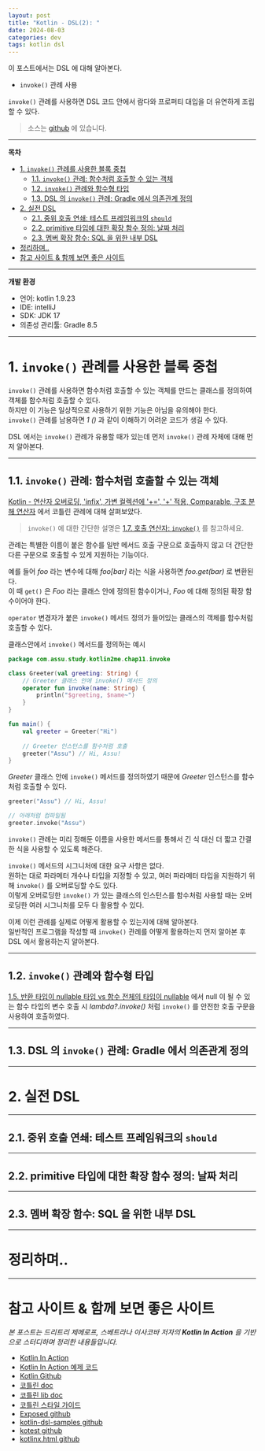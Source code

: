 ```yaml
---
layout: post
title: "Kotlin - DSL(2): "
date: 2024-08-03
categories: dev
tags: kotlin dsl
---
```


이 포스트에서는 DSL 에 대해 알아본다.

- `invoke()` 관례 사용

`invoke()` 관례를 사용하면 DSL 코드 안에서 람다와 프로퍼티 대입을 더 유연하게 조립할 수 있다.

> 소스는 [github](https://github.com/assu10/kotlin-2/tree/feature/chap11) 에 있습니다.

---

**목차**

<!-- TOC -->
* [1. `invoke()` 관례를 사용한 블록 중첩](#1-invoke-관례를-사용한-블록-중첩)
  * [1.1. `invoke()` 관례: 함수처럼 호출할 수 있는 객체](#11-invoke-관례-함수처럼-호출할-수-있는-객체)
  * [1.2. `invoke()` 관례와 함수형 타입](#12-invoke-관례와-함수형-타입)
  * [1.3. DSL 의 `invoke()` 관례: Gradle 에서 의존관계 정의](#13-dsl-의-invoke-관례-gradle-에서-의존관계-정의)
* [2. 실전 DSL](#2-실전-dsl)
  * [2.1. 중위 호출 연쇄: 테스트 프레임워크의 `should`](#21-중위-호출-연쇄-테스트-프레임워크의-should)
  * [2.2. primitive 타입에 대한 확장 함수 정의: 날짜 처리](#22-primitive-타입에-대한-확장-함수-정의-날짜-처리)
  * [2.3. 멤버 확장 함수: SQL 을 위한 내부 DSL](#23-멤버-확장-함수-sql-을-위한-내부-dsl)
* [정리하며..](#정리하며)
* [참고 사이트 & 함께 보면 좋은 사이트](#참고-사이트--함께-보면-좋은-사이트)
<!-- TOC -->

---

**개발 환경**

- 언어: kotlin 1.9.23
- IDE: intelliJ
- SDK: JDK 17
- 의존성 관리툴: Gradle 8.5

---

# 1. `invoke()` 관례를 사용한 블록 중첩

`invoke()` 관례를 사용하면 함수처럼 호출할 수 있는 객체를 만드는 클래스를 정의하여 객체를 함수처럼 호출할 수 있다.  
하지만 이 기능은 일상적으로 사용하기 위한 기능은 아님을 유의해야 한다.  
`invoke()` 관례를 남용하면 _1 ()_ 과 같이 이해하기 어려운 코드가 생길 수 있다.

DSL 에서는 `invoke()` 관례가 유용할 때가 있는데 먼저 `invoke()` 관례 자체에 대해 먼저 알아본다.

---

## 1.1. `invoke()` 관례: 함수처럼 호출할 수 있는 객체

[Kotlin - 연산자 오버로딩, 'infix', 가변 컬렉션에 '+=', '+' 적용, Comparable, 구조 분해 연산자](https://assu10.github.io/dev/2024/03/23/kotlin-advanced-3/) 에서 
코틀린 관례에 대해 살펴보았다.

> `invoke()` 에 대한 간단한 설명은 [1.7. 호출 연산자: `invoke()`](https://assu10.github.io/dev/2024/03/23/kotlin-advanced-3/#17-%ED%98%B8%EC%B6%9C-%EC%97%B0%EC%82%B0%EC%9E%90-invoke) 를 참고하세요.

관례는 특별한 이름이 붙은 함수를 일반 메서드 호출 구문으로 호출하지 않고 더 간단한 다른 구문으로 호출할 수 있게 지원하는 기능이다.

예를 들어 _foo_ 라는 변수에 대해 _foo[bar]_ 라는 식을 사용하면 _foo.get(bar)_ 로 변환된다.  
이 때 `get()` 은 _Foo_ 라는 클래스 안에 정의된 함수이거나, _Foo_ 에 대해 정의된 확장 함수이어야 한다.

`operator` 변경자가 붙은 `invoke()` 메서드 정의가 들어있는 클래스의 객체를 함수처럼 호출할 수 있다.

클래스안에서 `invoke()` 메서드를 정의하는 예시

```kotlin
package com.assu.study.kotlin2me.chap11.invoke

class Greeter(val greeting: String) {
    // Greeter 클래스 안에 invoke() 메서드 정의
    operator fun invoke(name: String) {
        println("$greeting, $name~")
    }
}

fun main() {
    val greeter = Greeter("Hi")
    
    // Greeter 인스턴스를 함수처럼 호출
    greeter("Assu") // Hi, Assu!
}
```

_Greeter_ 클래스 안에 `invoke()` 메서드를 정의하였기 때문에 _Greeter_ 인스턴스를 함수처럼 호출할 수 있다.

```kotlin
greeter("Assu") // Hi, Assu!

// 아래처럼 컴파일됨
greeter.invoke("Assu")
```

`invoke()` 관례는 미리 정해둔 이름을 사용한 메서드를 통해서 긴 식 대신 더 짧고 간결한 식을 사용할 수 있도록 해준다.

`invoke()` 메서드의 시그니처에 대한 요구 사항은 없다.  
원하는 대로 파라메터 개수나 타입을 지정할 수 있고, 여러 파라메터 타입을 지원하기 위해 `invoke()` 를 오버로딩할 수도 있다.  
이렇게 오버로딩한 `invoke()` 가 있는 클래스의 인스턴스를 함수처럼 사용할 때는 오버로딩한 여러 시그니처를 모두 다 활용할 수 있다.

이제 이런 관례를 실제로 어떻게 활용할 수 있는지에 대해 알아본다.  
일반적인 프로그램을 작성할 때 `invoke()` 관례를 어떻게 활용하는지 먼저 알아본 후 DSL 에서 활용하는지 알아본다.

---

## 1.2. `invoke()` 관례와 함수형 타입

[1.5. 반환 타입이 nullable 타입 vs 함수 전체의 타입이 nullable](https://assu10.github.io/dev/2024/02/17/kotlin-funtional-programming-2/#15-%EB%B0%98%ED%99%98-%ED%83%80%EC%9E%85%EC%9D%B4-nullable-%ED%83%80%EC%9E%85-vs-%ED%95%A8%EC%88%98-%EC%A0%84%EC%B2%B4%EC%9D%98-%ED%83%80%EC%9E%85%EC%9D%B4-nullable) 에서 
null 이 될 수 있는 함수 타입의 변수 호출 시 _lambda?.invoke()_ 처럼 `invoke()` 를 안전한 호출 구문을 사용하여 호출하였다.



---

## 1.3. DSL 의 `invoke()` 관례: Gradle 에서 의존관계 정의

---

# 2. 실전 DSL

---

## 2.1. 중위 호출 연쇄: 테스트 프레임워크의 `should`

---

## 2.2. primitive 타입에 대한 확장 함수 정의: 날짜 처리

---

## 2.3. 멤버 확장 함수: SQL 을 위한 내부 DSL

---

# 정리하며..

---

# 참고 사이트 & 함께 보면 좋은 사이트

*본 포스트는 드리트리 제메로프, 스베트라나 이사코바 저자의 **Kotlin In Action** 을 기반으로 스터디하며 정리한 내용들입니다.*

* [Kotlin In Action](https://www.yes24.com/Product/Goods/55148593)
* [Kotlin In Action 예제 코드](https://github.com/AcornPublishing/kotlin-in-action)
* [Kotlin Github](https://github.com/jetbrains/kotlin)
* [코틀린 doc](https://kotlinlang.org/docs/home.html)
* [코틀린 lib doc](https://kotlinlang.org/api/latest/jvm/stdlib/)
* [코틀린 스타일 가이드](https://kotlinlang.org/docs/coding-conventions.html)
* [Exposed github](https://github.com/JetBrains/Exposed)
* [kotlin-dsl-samples github](https://github.com/gradle/kotlin-dsl-samples)
* [kotest github](https://github.com/kotest/kotest)
* [kotlinx.html github](https://github.com/Kotlin/kotlinx.html)